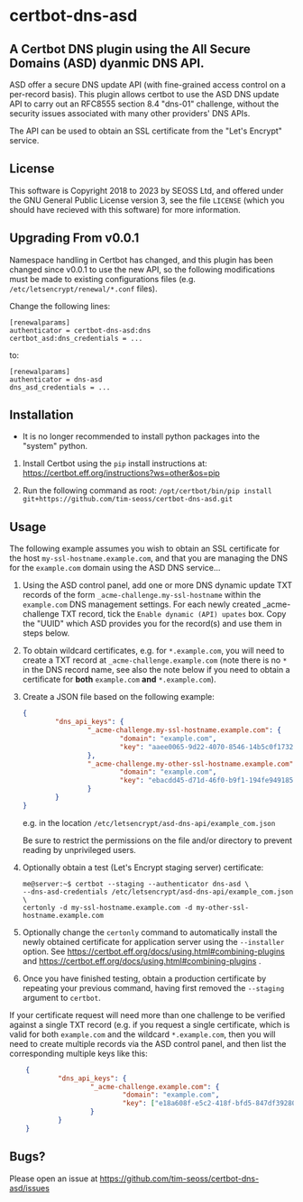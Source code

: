 certbot-dns-asd
===============

A Certbot DNS plugin using the All Secure Domains (ASD) dyanmic DNS API.
------------------------------------------------------------------------
  
ASD offer a secure DNS update API (with fine-grained access control on a
per-record basis).  This plugin allows certbot to use the ASD DNS update API
to carry out an RFC8555 section 8.4 "dns-01" challenge, without the security
issues associated with many other providers' DNS APIs.
  
The API can be used to obtain an SSL certificate from the "Let's Encrypt" service.

License
-------

This software is Copyright 2018 to 2023 by SEOSS Ltd, and offered under the GNU
General Public License version 3, see the file `LICENSE` (which you should have
recieved with this software) for more information.

Upgrading From v0.0.1
---------------------

Namespace handling in Certbot has changed, and this plugin has been changed
since v0.0.1 to use the new API, so the following modifications must be made to
existing configurations files (e.g. `/etc/letsencrypt/renewal/*.conf` files).

Change the following lines:
```
[renewalparams]
authenticator = certbot-dns-asd:dns
certbot_asd:dns_credentials = ...
```

to:
```
[renewalparams]
authenticator = dns-asd
dns_asd_credentials = ...
```

Installation
------------

* It is no longer recommended to install python packages into the "system"
  python.

1. Install Certbot using the `pip` install instructions at:
   https://certbot.eff.org/instructions?ws=other&os=pip

1. Run the following command as root:
   `/opt/certbot/bin/pip install git+https://github.com/tim-seoss/certbot-dns-asd.git`

Usage
-----

The following example assumes you wish to obtain an SSL certificate for the
host `my-ssl-hostname.example.com`, and that you are managing the DNS for
the `example.com` domain using the ASD DNS service...

1. Using the ASD control panel, add one or more DNS dynamic update TXT records
of the form `_acme-challenge.my-ssl-hostname` within the `example.com` DNS
management settings.  For each newly created _acme-challenge TXT record, tick
the `Enable dynamic (API) upates` box.  Copy the "UUID" which ASD provides you
for the record(s) and use them in steps below.

1. To obtain wildcard certificates, e.g. for `*.example.com`, you will need to
create a TXT record at `_acme-challenge.example.com` (note there is no `*`
in the DNS record name, see also the note below if you need to obtain a
certificate for **both** `example.com` **and** `*.example.com`).

1. Create a JSON file based on the following example:
    ```json
    {
            "dns_api_keys": {
                    "_acme-challenge.my-ssl-hostname.example.com": {
                            "domain": "example.com",
                            "key": "aaee0065-9d22-4070-8546-14b5c0f17328"
                    },
                    "_acme-challenge.my-other-ssl-hostname.example.com": {
                            "domain": "example.com",
                            "key": "ebacdd45-d71d-46f0-b9f1-194fe9491855"
                    }
            }
    }
    ```
    e.g. in the location `/etc/letsencrypt/asd-dns-api/example_com.json`

    Be sure to restrict the permissions on the file and/or directory to prevent
    reading by unprivileged users.

1. Optionally obtain a test (Let's Encrypt staging server) certificate:

    ```
    me@server:~$ certbot --staging --authenticator dns-asd \
    --dns-asd-credentials /etc/letsencrypt/asd-dns-api/example_com.json \
    certonly -d my-ssl-hostname.example.com -d my-other-ssl-hostname.example.com
    ```

1. Optionally change the `certonly` command to automatically install the newly
obtained certificate for application server using the `--installer` option.  See
https://certbot.eff.org/docs/using.html#combining-plugins and
https://certbot.eff.org/docs/using.html#combining-plugins .

1. Once you have finished testing, obtain a production certificate by repeating
your previous command, having first removed the `--staging` argument to `certbot`.


If your certificate request will need more than one challenge to be verified
against a single TXT record (e.g. if you request a single certificate, which is
valid for both `example.com` and the wildcard `*.example.com`, then you will
need to create multiple records via the ASD control panel, and then list the
corresponding multiple keys like this:
```json
    {
            "dns_api_keys": {
                    "_acme-challenge.example.com": {
                            "domain": "example.com",
                            "key": ["e18a608f-e5c2-418f-bfd5-847df39280a8", "5f91a2f8-5797-4b4e-a723-3adfcb1c2c88"]
                    }
            }
    }
```

Bugs?
----

Please open an issue at https://github.com/tim-seoss/certbot-dns-asd/issues
